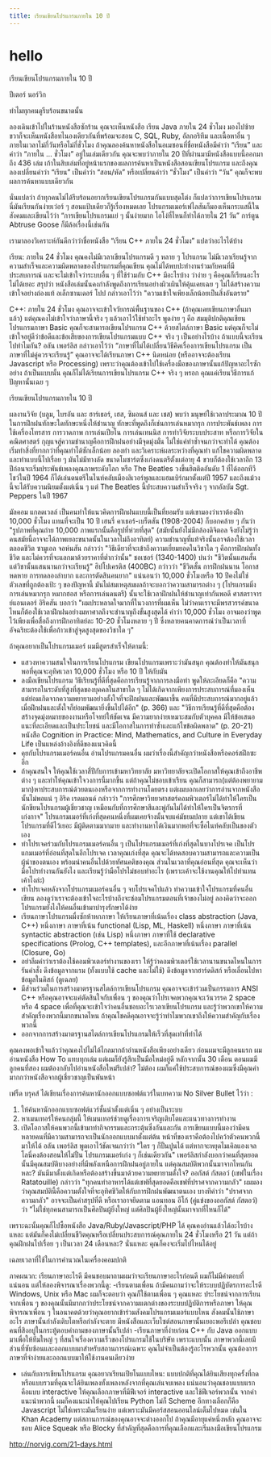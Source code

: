 ```yaml
---
title: เรียนเขียนโปรแกรมภายใน 10 ปี
---
```


hello
=====

เรียนเขียนโปรแกรมภายใน 10 ปี

ปีเตอร์ นอร์วิก

ทำไมทุกคนดูรีบร้อนขนาดนั้น

ลองเดินเข้าไปในร้านหนังสือซักร้าน คุณจะเห็นหนังสือ เรียน Java ภายใน 24 ชั่วโมง มองไปซ้ายขวาก็จะเห็นหนังสือทไนองเดียวกันที่พร้อมจะสอน C, SQL, Ruby, อัลกอริทึม และเนื้อหาอื่น ๆ ภายในเวลาไม่กี่วันหรือไม่กี่ชั่วโมง ถ้าคุณลองค้นหาหนังสือในอเมซอนที่ชื่อหนังสือมีคำว่า “เรียน” และคำว่า “ภายใน ... ชั่วโมง” อยู่ในเล่มเดียวกัน คุณจะพบว่าภายใน 20 ปีที่ผ่านมามีหนังสือแบบนี้ออกมาถึง 436 เล่ม เก้าในสิบเล่มที่อยู่หน้าแรกของผลการค้นหาเป็นหนังสือสอนเขียนโปรแกรม และถึงคุณลองเปลี่ยนคำว่า “เรียน” เป็นคำว่า “สอน/หัด” หรือเปลี่ยนคำว่า “ชั่วโมง” เป็นคำว่า “วัน” คุณก็จะพบผลการค้นหาแบบเดียวกัน

นั่นแปลว่า ถ้าทุกคนไม่ได้รีบร้อนอยากเรียนเขียนโปรแกรมกันแบบสุดโต่ง ก็แปลว่าการเขียนโปรแกรมนี่มันเรียนกันง่ายเว่อร์ ๆ สอนแป้บเดียวก็รู้เรื่องหมดเลย โปรแกรมเมอร์เฟไลสันก็มองเห็นกระแสนี้ในสังคมและเขียนไว้ว่า “การเขียนโปรแกรมแย่ ๆ นั้นง่ายมาก ไอโง่ที่ไหนก็ทำได้ภายใน 21 วัน” การ์ตูน Abtruse Goose ก็มีล้อเรื่องนี้เช่นกัน

เรามาลองวิเคราะห์กันดีกว่าว่าชื่อหนังสือ “เรียน C++ ภายใน 24 ชั่วโมง” แปลว่าอะไรได้บ้าง

เรียน: ภายใน 24 ชั่วโมง คุณคงไม่มีเวลาเขียนโปรแกรมดี ๆ หลาย ๆ โปรแกรม ไม่มีเวลาเรียนรู้จากความสำเร็จและความผิดพลาดของโปรแกรมที่คุณเขียน คุณไม่ได้พบปะทำงานร่วมกับคนที่มีประสบการณ์ และจะไม่เข้าใจว่าระบบอื่น ๆ ที่ใช้ร่วมกับ C++ มีอะไรบ้าง ว่าง่าย ๆ คือคุณก็เรียนอะไรไม่ได้เยอะ สรุปว่า หนังสือเล่มนั้นคงกำลังพูดถึงการเรียนอย่างผิวเผินให้คุ้นเคยเฉย ๆ ไม่ได้สร้างความเข้าใจอย่างถ่องแท้ อเล็กซานเดอร์ โปป กล่าวเอาไว้ว่า "ความเข้าใจเพียงเล็กน้อยเป็นสิ่งอันตราย"

C++: ภายใน 24 ชั่วโมง คุณอาจจะเข้าใจวัยกรณ์พื้นฐานของ C++ (ถ้าคุณเคยเขียนภาษาอื่นมาแล้ว) แต่คุณคงไม่เข้าใจว่าภาษานี้จริง ๆ แล้วเอาไว้ใช้ทำอะไร พูดง่าย ๆ คือ สมมุติปกติคุณเขียนโปรแกรมภาษา Basic คุณก็จะสามารถเขียนโปรแกรม C++ ด้วยสไตล์ภาษา Basic แต่คุณก็จะไม่เข้าใจอยู่ดีว่าข้อดีและข้อเสียของการเขียนโปรแกรมแบบ C++ จริง ๆ เป็นอย่างไรบ้าง ถ้าแบบนี้จะเรียนไปทำไมกัน? อลัน เพอร์ลิส กล่าวเอาไว้ว่า “ภาษาที่ไม่ได้เปลี่ยนวิธีคิดเรื่องการเขียนโปรแกรม เป็นภาษาที่ไม่คู่ควรจะเรียนรู้” คุณอาจจะได้เรียนภาษา C++ นิดหน่อย (หรืออาจจะต้องเรียน Javascript หรือ Processing) เพราะว่าคุณต้องเข้าไปใช้เครื่องมือของภาษานั้นแก้ปัญหาอะไรซักอย่าง ถ้าเป็นแบบนั้น คุณก็ไม่ได้เรียนการเขียนโปรแกรม C++ จริง ๆ หรอก คุณแค่เรียนวิธีการแก้ปัญหานั้นเฉย ๆ

เรียนเขียนโปรแกรมภายใน 10 ปี

ผลงานวิจัย (บลูม, ไบรอัน และ ฮาร์เธอร์, เฮส, ซิมอนส์ และ เชส) พบว่า มนุษย์ใช้เวลาประมาณ 10 ปีในการฝึกฝนทักษะใดทักษะหนึ่งให้ชำนาญ ทักษะที่พูดถึงก็เช่นการเล่นหมากรุก การประพันธ์เพลง การใช้เครื่องโทรสาร การวาดภาพ การเล่นเปียโน การเล่นเทนนิส การทำวิจัยระบบประสาท หรือการวิจัยในคณิตศาสตร์ กุญแจสู่ความชำนาญคือการฝึกฝนอย่างมีจุดมุ่งมั่น ไม่ใช่แค่ทำซ้ำจนกว่าจะทำได้ คุณต้องเริ่มทำสิ่งที่ยากกว่าที่คุณทำได้ซักเล็กน้อย ลองทำ และวิเคราะห์ผลระหว่างที่คุณทำ แก้ไขความผิดพลาด และทำแบบนี้ไปเรื่อย ๆ มันไม่มีทางลัด ขนาดโมซาร์ตซึ่งเก่งดนตรีตั้งแต่อายุ 4 ขวบก็ต้องใช้เวลาอีก 13 ปีก่อนจะเริ่มประพันธ์เพลงคุณภาพระดับโลก หรือ The Beatles วงขึ้นฮิตติดอันดับ 1 ที่ได้ออกทีวีโชว์ในปี 1964 ก็ได้เล่นดนตรีในไนท์คลับเมืองลิเวอร์พูลและแฮมเบิร์กมาตั้งแต่ปี 1957 และถึงแม้วงนี้จะได้รับความนิยมตั้งแต่เนิ่น ๆ แต่ The Beatles นี้ประสบความสำเร็จจริง ๆ จากอัลบัม Sgt. Peppers ในปี 1967

มัลคอม แกลดเวลล์ เป็นคนทำให้แนวคิดการฝึกฝนแบบนี้เป็นที่ยอมรับ แต่เขามองว่าเราต้องฝึก 10,000 ชั่วโมง แทนที่จะเป็น 10 ปี เฮนรี่ คาเธอร์-เบร็ตสัน (1908-2004) ก็บอกคล้าย ๆ กันว่า "รูปภาพที่คุณถ่าย 10,000 ภาพแรกนั้นคือรูปที่ห่วยที่สุด" (สมัยนั้นยังไม่มีกล้องดิจิตอล จึงยังไม่รู้ว่าคนสมัยนี้อาจจะได้ภาพเยอะขนาดนั้นในเวลาไม่ถึงอาทิตย์) ความชำนาญที่แท้จริงนั้นอาจต้องใช้เวลาตลอดชีวิต ซามูเอล จอห์นสัน กล่าวว่า "วิธีเดียวที่จะเข้าถึงความเยี่ยมยอดในวิชาใด ๆ คือการฝึกฝนทั้งชีวิต และไม่ควรที่จะแลกมาด้วยราคาที่ต่ำกว่านั้น" ชอเซอร์ (1340-1400) บ่นว่า "ชีวิตนั้นแสนสั้น แต่วิชานั้นแสนนานกว่าจะเรียนรู้" ฮิปโปเครติส (400BC) กว่าวว่า "ชีวิตสั้น การฝึกฝนนาน โอกาสหดหาย การทดลองลำบาก และการตัดสินคนยาก" แน่นอนว่า 10,000 ชั่วโมงหรือ 10 ปีคงไม่ใช่ตัวเลขที่ถูกต้องเป้ะ ๆ ของปัญหานี้ มันไม่สมเหตุสมผลถ้าจะบอกว่าความสามารถต่าง ๆ (โปรแกรมมิ่ง การเล่นหมากรุก หมากฮอส หรือการเล่นดนตรี) นั้นจะใช้เวลาฝึกฝนให้ชำนาญเท่ากันพอดี ศาสตราจารย์แอนเดอร์ อิริคสัน บอกว่า "ผมประหลาดใจมากที่ในวงการที่ผมเห็น ไม่ว่าคนเราจะมีพรสวรรค์ขนาดไหนก็ต้องใช้เวลาฝึกฝนอย่างมหาศาลถึงจะชำนาญถึงขั้นสูงสุดได้ คำว่า 10,000 ชั่วโมง อาจมองว่าพูดไว้เพียงเพื่อสื่อถึงการฝึกอาทิตย์ละ 10-20 ชั่วโมงหลาย ๆ ปี ซึ่งหลายคนคาดการณ์ว่าเป็นเวลาที่อัจฉริยะต้องใช้เพื่อก้าวเข้าสู่จุดสูงสุดของวิชาใด ๆ"

ถ้าคุณอยากเป็นโปรแกรมเมอร์
ผมมีสูตรสำเร็จให้ตามนี้:
- แสวงหาความสนใจในการเรียนโปรแกรม เขียนโปรแกรมเพราะว่ามันสนุก คุณต้องทำให้มันสนุกพอที่คุณจะอุทิศเวลา 10,000 ชั่วโมง หรือ 10 ปี ให้กับมัน
- ลงมือเขียนโปรแกรม วิธีเรียนรู้ที่ดีที่สุดคือการเรียนรู้จากการลงมือทำ พูดให้ละเอียดก็คือ "ความสามารถในระดับที่สูงที่สุดของบุคคลในสาขาใด ๆ ไม่ได้เกิดจากเพียงการประสบการณ์ที่มองเห็น แต่ย่อมเกิดจากความพยายามอย่างตั้งใจที่จะฝึกฝนและพัฒนาขึ้น คนที่มีประสบการณ์มากอยู่แล้วเมื่อฝึกฝนและตั้งใจก็ย่อมพัฒนายิ่งขึ้นไปได้อีก" (p. 366) และ "วิธีการเรียนรู้ที่ดีที่สุดคือต้องสร้างจุดมุ่งหมายของงานหรือโจทย์ให้ชัดเจน มีความยากง่ายเหมาะสมกับตัวบุคคล มีให้ข้อเสนอแนะที่ละเอียดและเป็นประโยชน์ และมีโอกาสในการทำซ้ำและแก้ไขข้อผิดพลาด" (p. 20-21) หนังสือ Cognition in Practice: Mind, Mathematics, and Culture in Everyday Life เป็นแหล่งอ้างอิงที่ดีของแนวคิดนี้
- คุยกับโปรแกรมเมอร์คนอื่น อ่านโปรแกรมคนอื่น ผมว่าเรื่องนี้สำคัญกว่าหนังสือหรือคอร์สฝึกซะอีก
- ถ้าคุณสนใจ ให้คุณใช้เวลาสี่ปีกับการเข้ามหาวิทยาลัย มหาวิทยาลัยจะเปิดโอกาสให้คุณเข้าถึงอาชีพต่าง ๆ และทำให้คุณเข้าใจวงการนี้มากขึ้น แต่ถ้าคุณไม่ชอบเข้าเรียน คุณก็สามารถ(แต่ต้องพยายามมาก)หาประสบการณ์ด้วยตนเองหรือจากการทำงานโดยตรง แต่ผมบอกเลยว่าการอ่านจากหนังสือนั้นไม่พอแน่ ๆ อิริค เรดมอนด์ กล่าวว่า "การศึกษาวิทยาศาสตร์คอมพิวเตอร์ไม่ได้ทำให้ใครเป็นนักขียนโปรแกรมผู้เชี่ยวชาญ เหมือนกับที่การศึกษาสีและพู่กันไม่ได้ทำให้ใครเป็นจิตรกรที่เก่งกาจ" โปรแกรมเมอร์ที่เก่งที่สุดคนหนึ่งที่ผมเคยจ้างนั้นจบแค่มัธยมปลาย แต่เขาได้เขียนโปรแกรมที่ดีไว้เยอะ มีผู้ติดตามมากมาย และทำงานหาได้เงินมากพอที่จะซื้อไนท์คลับเป็นของตัวเอง
- ทำโปรเจคร่วมกับโปรแกรมเมอร์คนอื่น ๆ เป็นโปรแกรมเมอร์ที่เก่งที่สุดในบางโปรเจค เป็นโปรแกมเมอร์ที่อ่อนที่สุดในอีกโปรเจค เวลาคุณเก่งที่สุด คุณจะได้ทดสอบความสามารถและความเป็นผู้นำของตนเอง พร้อมนำคนอื่นไปด้วยทัศนคติของคุณ ส่วนในเวลาที่คุณอ่อนที่สุด คุณจะเห็นว่ามือโปรทำงานกันยังไง และเรียนรู้ว่ามือโปรไม่ชอบทำอะไร (เพราะเค้าจะใช้งานคุณให้ไปทำแทนเค้าไงล่ะ)
- ทำโปรเจคหลังจากโปรแกรมเมอร์คนอื่น ๆ จบโปรเจคไปแล้ว ทำความเข้าใจโปรแกรมที่คนอื่นเขียน ลองดูว่าเราจะต้องเข้าใจอะไรบ้างถึงจะซ่อมโปรแกรมตอนที่เจ้าของไม่อยู่ ลองคิดว่าจะออกโปรแกรมยังไงให้คนอื่นเข้ามาบำรุงรักษาได้ง่าย
- เรียนภาษาโปรแกรมมื่งซักห้าหกภาษา ให้เรียนภาษาที่เน้นเรื่อง class abstraction (Java, C++) หนึ่งภาษา ภาษาที่เน้น functional (Lisp, ML, Haskell) หนึ่งภาษา ภาษาที่เน้น syntactic abstraction (เช่น Lisp) หนึ่งภาษา ภาษาที่ใช้ declarative specifications (Prolog, C++ templates), และอีกภาษาที่เน้นเรื่อง parallel (Closure, Go)
- อย่าลืมคำว่าเราต้องใช้คอมพิวเตอร์ทำงานของเรา ให้รู้ว่าคอมพิวเตอร์ใช้เวลานานขนาดไหนในการรันคำสั่ง ดึงข้อมูลจากแรม (ทั้งแบบใช้ cache และไม่ใช้) ดึงข้อมูลจากฮาร์ดดิสก์ หรือเลื่อนไปหาข้อมูลในดิสก์ (ดูเฉลย)
- มีส่วนร่วมในการสร้างมาตรฐานสไตล์การเขียนโปรแกรม คุณอาจจะเข้าร่วมเป็นกรรมการ ANSI C++ หรือคุณอาจจะแค่ตัดสินใจกับเพื่อน ๆ ของคุณว่าโปรเจคพวกคุณจะเว้นวรรค 2 space หรือ 4 space เพื่อที่คุณจะเข้าใจว่าคนอื่นชอบอะไรเวลาเขียนโปรแกรม และรู้ว่าพวกเขาให้ความสำคัญเรื่องพวกนี้มากขนาดไหน ถ้าคุณโชคดีคุณอาจจะรู้ว่าทำไมพวกเขาถึงให้ความสำคัญกับเรื่องพวกนี้
- ออกจากการสร้างมาตรฐานสไตล์การเขียนโปรแกรมให้เร็วที่สุดเท่าที่ทำได้

คุณคงพอเข้าใจแล้วว่าคุณคงไปไม่ได้ไกลมากถ้าอ่านหนังสือเพียงอย่างเดียว ก่อนผมจะมีลูกคนแรก ผมอ่านหนังสือ How To แทบทุกเล่ม แต่ผมก็ยังรู้สึกเป็นมือใหม่อยู่ดี หลักจากนั้น 30 เดือน ตอนผมมีลูกคนที่สอง ผมต้องกลับไปอ่านหนังสือใหม่รึเปล่า? ไม่ต้อง ผมก็แค่ใช้ประสบการณ์ของผมซึ่งมีคุณค่ามากกว่าหนังสือจากผู้เชี่ยวชาญเป็นพันหน้า

เฟร็ด บรุคส์ ได้เขียนเรื่องการค้นหานักออกแบบซอฟต์แวร์ในบทความ No Silver Bullet ไว้ว่า :
1. ให้ค้นหานักออกแบบซอฟต์แวร์ชั้นนำตั้งแต่เนิ่น ๆ อย่างเป็นระบบ
2. หาเมนเทอร์ให้คนกลุ่มนี้ ให้เมนเทอร์ช่วยดูเรื่องการเจริญเติบโตและแนวทางการทำงาน
3. เปิดโอกาสให้คนพวกนี้เข้ามาทำกิจกรรมและกระตุ้นซึ่งกันและกัน
การเขียนแบบนี้มองว่ามีคนหลายคนที่มีความสามารถจะเป็นนักออกแบบมาตั้งแต่ต้น หน้าที่ของเราคือต้องไปคว้าตัวคนพวกนี้มาให้ได้ อลัน เพอร์ลิส พูดเอาไว้ชัดเจนกว่าว่า "ใคร ๆ ก็ปั้นปูนได้ แต่หากจะหยุดไมเคิลแองเจลโลนี่คงต้องสอนให้ไม่ปั้น โปรแกรมเมอร์เก่ง ๆ ก็เช่นเดียวกัน" เพอร์ลิสกำลังบอกว่าคนที่สุดยอดนั้นมีคุณสมบัติบางอย่างที่มีพลังเหนือการฝึกฝนอยู่ภายใน แต่คุณสมบัติพวกนั้นมาจากไหนกันหละ? มันมีมาตั้งแต่เกิดหรือต้องสร้างขึ้นมาด้วยความพยายามตั้งใจ? ออกัสต์ กัสตอว์ (เชฟในเรื่อง Ratatouille) กล่าวว่า "ทุกคนทำอาหารได้แต่เชฟที่สุดยอดคือเชฟที่ปราศจากความกลัว" ผมมองว่าคุณสมบัตินี้คือความตั้งใจที่จะอุทิศชีวิตให้กับการฝึกฝนพัฒนาตนเอง บางทีคำว่า "ปราศจากความกลัว" อาจจะเป็นคำสรุปที่ดี หรือเราอาจยึดตาม แอนทอน อีโก้ (คู่แข่งของออกัสต์ กัสตอว์) ว่า "ไม่ใช่ทุกคนสามารถเป็นศิลปินผู้ยิ่งใหญ่ แต่ศิลปินผู้ยิ่งใหญ่นั้นมาจากที่ไหนก็ได้"

เพราะฉะนั้นคุณก็ไปซื้อหนังสือ Java/Ruby/Javascript/PHP ได้ คุณคงอ่านแล้วได้อะไรบ้างแหละ แต่มันก็คงไม่เปลี่ยนชีวิตคุณหรือเปลี่ยนประสบการณ์คุณภายใน 24 ชั่วโมงหรือ 21 วัน แต่ถ้าคุณฝึกฝนไปเรื่อย ๆ เป็นเวลา 24 เดือนหละ? นั่นแหละ คุณก็คงจะเริ่มไปไหนได้อยู่

เฉลยเวลาที่ใช้ในการคำนวณในเครื่องคอมปกติ

ภาคผนวก: เรียนภาษาอะไรดี
มีคนชอบมาถามผมว่าจะเรียนภาษาอะไรก่อนดี ผมก็ไม่มีคำตอบที่แน่นอน แต่ให้ลองพิจารณาเรื่องพวกนี้ดู:
-เรียนตามเพื่อน ถ้ามีคนถามว่าจะให้ระบบปฏิบัตรการอะไรดี Windows, Unix หรือ Mac ผมก็จะตอบว่า คุณก็ใช้ตามเพื่อน ๆ คุณแหละ ประโยชน์จากการเรียนจากเพื่อน ๆ ของคุณนั้นมีมากกว่าประโยชน์จากความแตกต่างของระบบปฏิบัติการหรือภาษา ให้คุณพิจารณาเพื่อน ๆ ในอนาคตด้วยว่าคุณอยากเข้าร่วมสังคมโปรแกรมเมอร์แบบไหน สังคมนั้นใช้ภาษาอะไร ภาษานั้นกำลังเติบโตหรือกำลังจะตาย มีหนังสือและเว็บไซต์สอนภาษานั้นเยอะพอรึเปล่า คุณชอบคนที่สิงอบู่ในกระทู้ตอบคำถามของภาษานั้นรึเปล่า
-เรียนภาษาที่ง่ายก่อน C++ กับ Java ออกแบบมาเพื่อให้ทีมใหญ่ ๆ ที่สนใจเรื่องความเร็วของโปรแกรมใช้ในบริษัท เพราะแบบนั้น ภาษาพวกนี้เลยมีส่วนที่ซับซ้อนและออกแบบมาสำหรับสถานการณ์เฉพาะ คุณไม่จำเป็นต้องรู้อะไรพวกนั้น คุณต้องการภาษาที่จำง่ายและออกแบบมาให้ใช้งานคนเดียวง่าย
- เล่นกับการเขียนโปรแกรม คุณอยากเรียนเปียโนแบบไหน: แบบปกติที่คุณได้ยินเสียงทุกครั้งที่กด หรือแบบรวมที่คุณจะได้ยินเพลงทั้งเพลงหลังจากที่คุณเล่นจบเพลง แน่นอนว่าคุณชอบแบบแรก คือแบบ interactive ให้คุณเลือกภาษาที่มีฟีเจอร์ interactive และใช้ฟีเจอร์พวกนั้น
จากคำแนะนำพวกนี้ ผมก็คงแนะนำให้คุณไปเรียน Python ไม่ก็ Scheme อีกทางเลือกก็คือ Javascript ไม่ใช่เพราะมันเรียนง่าย แต่เพราะมันมีคอร์สสอนออนไลน์เต็มไปหมด เช่นใน Khan Academy แต่สถานการณ์ของคุณอาจจะต่างออกไป ถ้าคุณมีอายุแค่หนึ่งหลัก คุณอาจจะชอบ Alice Squeak หรือ Blocky ที่สำคัญที่สุดคือการที่คุณเลือกและเริ่มลงมือเขียนโปรแกรม

http://norvig.com/21-days.html